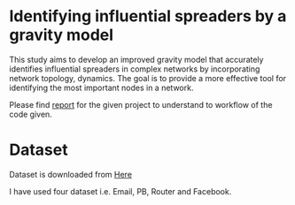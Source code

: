 # Identifying influential spreaders by a gravity model

This study aims to develop an improved gravity model that accurately identifies influential spreaders in complex networks by incorporating network topology, dynamics. The goal is to provide a more effective tool for identifying the most important nodes in a network.

Please find [report](Report.pdf) for the given project to understand to workflow of the code given.

# Dataset

Dataset is downloaded from [Here](https://github.com/MLIF/Network-Data)

I have used four dataset i.e. Email, PB, Router and Facebook.
